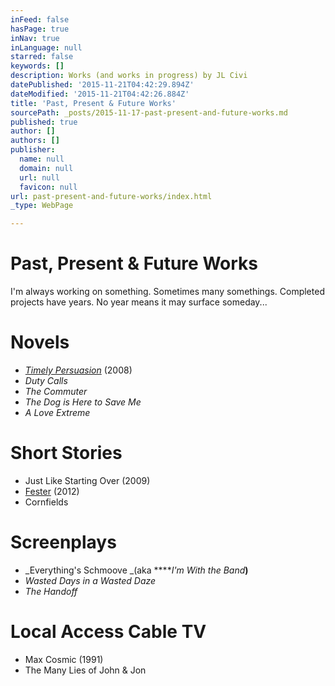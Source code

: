```yaml
---
inFeed: false
hasPage: true
inNav: true
inLanguage: null
starred: false
keywords: []
description: Works (and works in progress) by JL Civi
datePublished: '2015-11-21T04:42:29.894Z'
dateModified: '2015-11-21T04:42:26.884Z'
title: 'Past, Present & Future Works'
sourcePath: _posts/2015-11-17-past-present-and-future-works.md
published: true
author: []
authors: []
publisher:
  name: null
  domain: null
  url: null
  favicon: null
url: past-present-and-future-works/index.html
_type: WebPage

---
```

# Past, Present & Future Works

I'm always working on something.  Sometimes many somethings.  Completed projects have years. No year means it may surface someday...

# **Novels**

* _[Timely Persuasion][0]_ (2008)
* _Duty Calls_
* _The Commuter_
* _The Dog is Here to Save Me_
* _A Love Extreme_

# **Short Stories**

* Just Like Starting Over (2009)
* [Fester][1] (2012)
* Cornfields

# **Screenplays**

* _Everything's Schmoove _(aka ****_I'm With the Band_**)**
* _Wasted Days in a Wasted Daze_
* _The Handoff_

# **Local Access Cable TV**

* Max Cosmic (1991)
* The Many Lies of John & Jon

[0]: http://www.amazon.com/Timely-Persuasion-Jacob-LaCivita-ebook/dp/B0026ZOVHU/
[1]: http://www.amazon.com/Fester-Jacob-LaCivita-ebook/dp/B00E332OY0